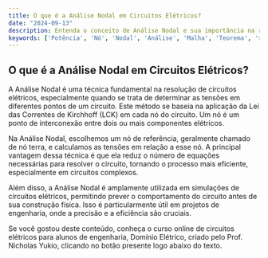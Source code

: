```yaml
---
title: O que é a Análise Nodal em Circuitos Elétricos?
date: "2024-09-13"
description: Entenda o conceito de Análise Nodal e sua importância na resolução de circuitos elétricos.
keywords: ['Potência', 'Nó', 'Nodal', 'Análise', 'Malha', 'Teorema', 'simulação']
---
```


## O que é a Análise Nodal em Circuitos Elétricos?

A Análise Nodal é uma técnica fundamental na resolução de circuitos elétricos, especialmente quando se trata de determinar as tensões em diferentes pontos de um circuito. Este método se baseia na aplicação da Lei das Correntes de Kirchhoff (LCK) em cada nó do circuito. Um nó é um ponto de interconexão entre dois ou mais componentes elétricos.

Na Análise Nodal, escolhemos um nó de referência, geralmente chamado de nó terra, e calculamos as tensões em relação a esse nó. A principal vantagem dessa técnica é que ela reduz o número de equações necessárias para resolver o circuito, tornando o processo mais eficiente, especialmente em circuitos complexos.

Além disso, a Análise Nodal é amplamente utilizada em simulações de circuitos elétricos, permitindo prever o comportamento do circuito antes de sua construção física. Isso é particularmente útil em projetos de engenharia, onde a precisão e a eficiência são cruciais.

Se você gostou deste conteúdo, conheça o curso online de circuitos elétricos para alunos de engenharia, Domínio Elétrico, criado pelo Prof. Nicholas Yukio, clicando no botão presente logo abaixo do texto.
